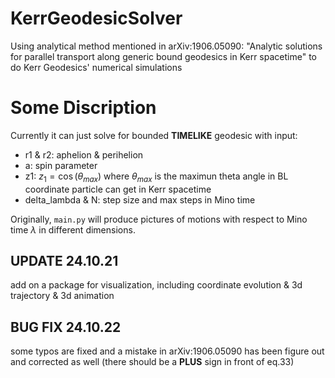 # KerrGeodesicSolver
Using analytical method mentioned in arXiv:1906.05090: "Analytic solutions for parallel transport along generic bound geodesics in Kerr spacetime" to do Kerr Geodesics' numerical simulations
# Some Discription
Currently it can just solve for bounded **TIMELIKE** geodesic with input:
- r1 & r2: aphelion & perihelion 
- a: spin parameter
- z1: $z_1=\cos(\theta_{max})$ where $\theta_{max}$ is the maximun theta angle in BL coordinate particle can get in Kerr spacetime
- delta_lambda & N: step size and max steps in Mino time

Originally, `main.py` will produce pictures of motions with respect to Mino time $\lambda$ in different dimensions.

## UPDATE 24.10.21
add on a package for visualization, including coordinate evolution & 3d trajectory & 3d animation
## BUG FIX 24.10.22
some typos are fixed and a mistake in arXiv:1906.05090 has been figure out and corrected as well (there should be a **PLUS** sign in front of eq.33)
